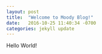 ```yaml
---
layout: post
title:  "Welcome to Moody Blog!"
date:   2016-10-25 11:40:34 -0700
categories: jekyll update
---
```


Hello World!
